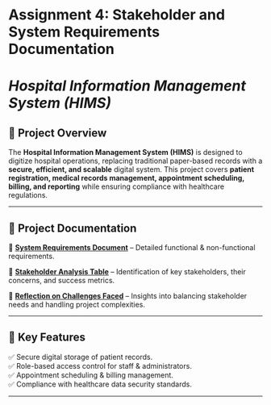 # Assignment 4: Stakeholder and System Requirements Documentation

# _Hospital Information Management System (HIMS)_  

## 📌 Project Overview  
The **Hospital Information Management System (HIMS)** is designed to digitize hospital operations, replacing traditional paper-based records with a **secure, efficient, and scalable** digital system. This project covers **patient registration, medical records management, appointment scheduling, billing, and reporting** while ensuring compliance with healthcare regulations.  

---

## 📂 Project Documentation  

🔹 **[System Requirements Document](./System_Requirements_Document.md)** – Detailed functional & non-functional requirements.  

🔹 **[Stakeholder Analysis Table](./Stakeholder_Analysis_Table)** – Identification of key stakeholders, their concerns, and success metrics.  

🔹 **[Reflection on Challenges Faced](./Reflection)** – Insights into balancing stakeholder needs and handling project complexities.  

---

## 🚀 Key Features  

✅ Secure digital storage of patient records.  
✅ Role-based access control for staff & administrators.  
✅ Appointment scheduling & billing management.  
✅ Compliance with healthcare data security standards. 
 

---
